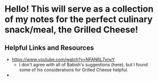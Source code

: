 
# Hello! This will serve as a collection of my notes for the perfect culinary snack/meal, the Grilled Cheese!

## Helpful Links and Resources
- https://www.youtube.com/watch?v=NFAN6L7xnvY
	- I don't agree with all of Babish's suggestions (here), but I found some of his considerations for Grilled Cheese helpful.
- 